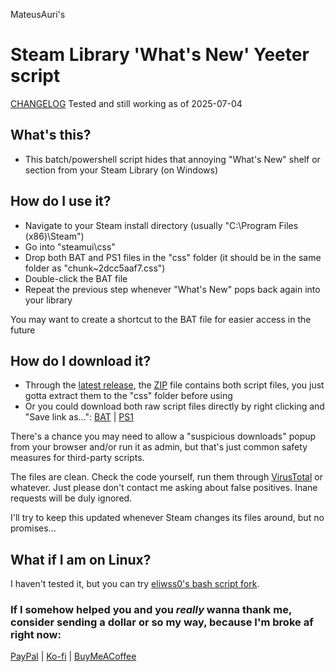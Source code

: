 MateusAuri's
# Steam Library 'What's New' Yeeter script
[CHANGELOG](https://github.com/MateusAuri/SteamWhatsNewYeeter/blob/latest/CHANGELOG.md)
Tested and still working as of 2025-07-04

## What's this?
- This batch/powershell script hides that annoying "What's New" shelf or section from your Steam Library (on Windows)

## How do I use it?
- Navigate to your Steam install directory (usually "C:\Program Files (x86)\Steam")
- Go into "steamui\css"
- Drop both BAT and PS1 files in the "css" folder (it should be in the same folder as "chunk~2dcc5aaf7.css")
- Double-click the BAT file
- Repeat the previous step whenever "What's New" pops back again into your library

You may want to create a shortcut to the BAT file for easier access in the future

## How do I download it?
- Through the [latest release](https://github.com/MateusAuri/SteamWhatsNewYeeter/releases/latest), the [ZIP](https://github.com/MateusAuri/SteamWhatsNewYeeter/releases/latest/download/SteamWhatsNewYeeter.zip) file contains both script files, you just gotta extract them to the "css" folder before using
- Or you could download both raw script files directly by right clicking and "Save link as...": [BAT](https://raw.githubusercontent.com/MateusAuri/SteamWhatsNewYeeter/latest/SteamWhatsNewYeeter.bat) | [PS1](https://raw.githubusercontent.com/MateusAuri/SteamWhatsNewYeeter/latest/SteamWhatsNewYeeter.ps1)

There's a chance you may need to allow a "suspicious downloads" popup from your browser and/or run it as admin, but that's just common safety measures for third-party scripts. 

The files are clean. Check the code yourself, run them through [VirusTotal](https://www.virustotal.com/gui/) or whatever. Just please don't contact me asking about false positives. Inane requests will be duly ignored.

I'll try to keep this updated whenever Steam changes its files around, but no promises...

## What if I am on Linux?
I haven't tested it, but you can try [eliwss0's bash script fork](https://github.com/eliwss0/SteamWhatsNewYeeter).

### If I somehow helped you and you *really* wanna thank me, consider sending a dollar or so my way, because I'm broke af right now:

[PayPal](https://www.paypal.com/donate/?business=NA4SGGWAQHFEJ) | [Ko-fi](https://ko-fi.com/mateusauri) | [BuyMeACoffee](https://www.buymeacoffee.com/mateusauri)
